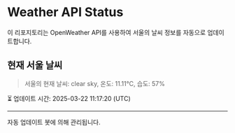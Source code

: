 
# Weather API Status

이 리포지토리는 OpenWeather API를 사용하여 서울의 날씨 정보를 자동으로 업데이트합니다.

## 현재 서울 날씨
> 서울의 현재 날씨: clear sky, 온도: 11.11°C, 습도: 57%

⏳ 업데이트 시간: 2025-03-22 11:17:20 (UTC)

---
자동 업데이트 봇에 의해 관리됩니다.
